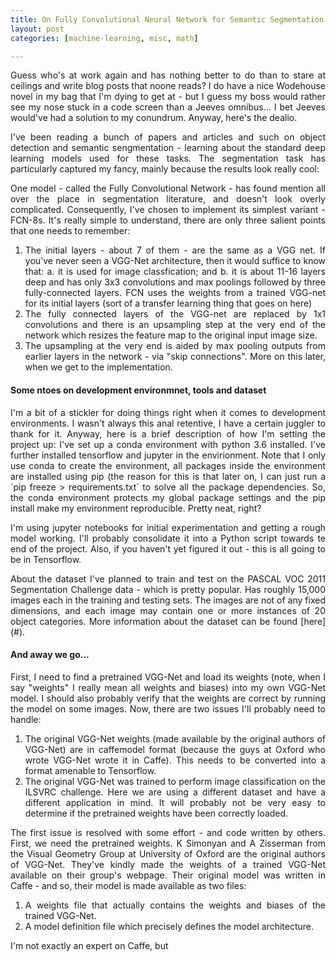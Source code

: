 ```yaml
---
title: On Fully Convolutional Neural Network for Semantic Segmentation
layout: post
categories: [machine-learning, misc, math]

---
```


<script type="text/x-mathjax-config">
MathJax.Hub.Config({
  TeX: { equationNumbers: { autoNumber: "AMS" } },
  tex2jax: {
    inlineMath: [ ['$','$'], ["\\(","\\)"] ],
    processEscapes: true
  }
});
</script>
<script type="text/javascript" async
  src="https://cdn.mathjax.org/mathjax/latest/MathJax.js?config=TeX-MML-AM_CHTML">
</script>

<p style="text-align: justify;">
  Guess who's at work again and has nothing better to do than to stare at ceilings and write blog posts that noone reads? I do have a nice Wodehouse novel in my bag that I'm dying to get at - but I guess my boss would rather see my nose stuck in a code screen than a Jeeves omnibus... I bet Jeeves would've had a solution to my conundrum. Anyway, here's the dealio.
</p>

<p style="text-align: justify;">
  I've been reading a bunch of papers and articles and such on object detection and semantic sengmentation - learning about the standard deep learning models used for these tasks. The segmentation task has particularly captured my fancy, mainly because the results look really cool:
</p>

<!-- INSERT SEMANTIC SEGMENTATION RESULT HERE -->
  
<p style="text-align: justify;">
  One model - called the Fully Convolutional Network - has found mention all over the place in segmentation literature, and doesn't look overly complicated. Consequently, I've chosen to implement its simplest variant - FCN-8s. It's really simple to understand, there are only three salient points that one needs to remember:
</p>

<ol>
  <li style="text-align: justify;">The initial layers - about 7 of them - are the same as a VGG net. If you've never seen a VGG-Net architecture, then it would suffice to know that: a. it is used for image classfication; and b. it is about 11-16 layers deep and has only 3x3 convolutions and max poolings followed by three fully-connected layers. FCN uses the weights from a trained VGG-net for its initial layers (sort of a transfer learning thing that goes on here)</li>
  <li style="text-align: justify;">The fully connected layers of the VGG-net are replaced by 1x1 convolutions and there is an upsampling step at the very end of the network which resizes the feature map to the original input image size.</li>
  <li style="text-align: justify;">The upsampling at the very end is aided by max pooling outputs from earlier layers in the network - via "skip connections". More on this later, when we get to the implementation.</li>
</ol>

<h4>Some ntoes on development environmnet, tools and dataset</h4>
<p style="text-align: justify;">
  I'm a bit of a stickler for doing things right when it comes to development environments. I wasn't always this anal retentive, I have a certain juggler to thank for it. Anyway, here is a brief description of how I'm setting the project up: I've set up a conda environment with python 3.6 installed. I've further installed tensorflow and jupyter in the envirionment. Note that I only use conda to create the environment, all packages inside the environment are installed using pip (the reason for this is that later on, I can just run a `pip freeze > requirements.txt` to solve all the package dependencies. So, the conda environment protects my global package settings and the pip install make my environment reproducible. Pretty neat, right?
</p>

<p style="text-align: justify;">
  I'm using jupyter notebooks for initial experimentation and getting a rough model working. I'll probably consolidate it into a Python script towards te end of the project. Also, if you haven't yet figured it out - this is all going to be in Tensorflow.
</p>

<p style="text-align: justify;">
  About the dataset I've planned to train and test on the PASCAL VOC 2011 Segmentation Challenge data - which is pretty popular. Has roughly 15,000 images each in the training and testing sets. The images are not of any fixed dimensions, and each image may contain one or more instances of 20 object categories. More information about the dataset can be found [here](#).
</p>

<h4>And away we go...</h4>
<p style="text-align: justify;">
  First, I need to find a pretrained VGG-Net and load its weights (note, when I say "weights" I really mean all weights and biases) into my own VGG-Net model. I should also probably verify that the weights are correct by running the model on some images. Now, there are two issues I'll probably need to handle:
</p>

<ol>
  <li style="text-align: justify;">The original VGG-Net weights (made available by the original authors of VGG-Net) are in caffemodel format (because the guys at Oxford who wrote VGG-Net wrote it in Caffe). This needs to be converted into a format amenable to Tensorflow.</li>
  <li style="text-align: justify;">The original VGG-Net was trained to perform image classification on the ILSVRC challenge. Here we are using a different dataset and have a different application in mind. It will probably not be very easy to determine if the pretrained weights have been correctly loaded.</li>
</ol>

<p style="text-align: justify;">The first issue is resolved with some effort - and code written by others. First, we need the pretrained weights. K Simonyan and A Zisserman from the Visual Geometry Group at University of Oxford are the original authors of VGG-Net. They've kindly made the weights of a trained VGG-Net available on their group's webpage. Their original model was written in Caffe - and so, their model is made available as two files:</p>

<ol>
  <li style="text-align: justify;">A weights file that actually contains the weights and biases of the trained VGG-Net.</li>
  <li style="text-align: justify;">A model definition file which precisely defines the model architecture.</li>
</ol>

<p style="text-align: justify;">I'm not exactly an expert on Caffe, but </p>
